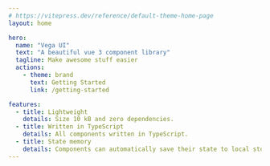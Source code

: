 ```yaml
---
# https://vitepress.dev/reference/default-theme-home-page
layout: home

hero:
  name: "Vega UI"
  text: "A beautiful vue 3 component library"
  tagline: Make awesome stuff easier
  actions:
    - theme: brand
      text: Getting Started
      link: /getting-started

features:
  - title: Lightweight
    details: Size 10 kB and zero dependencies.
  - title: Written in TypeScript
    details: All components written in TypeScript.
  - title: State memory
    details: Components can automatically save their state to local storage.
---
```


